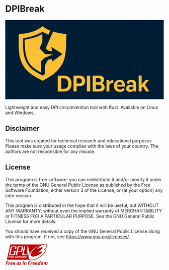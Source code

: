 # DPIBreak
![DPIBreak_logo](./res/logo.png)

Lightweight and easy DPI circumvention tool with Rust. Available on
Linux and Windows.

## Disclaimer

This tool was created for technical research and educational purposes.
Please make sure your usage complies with the laws of your country.
The authors are not responsible for any misuse.

## License

This program is free software: you can redistribute it and/or modify
it under the terms of the GNU General Public License as published by
the Free Software Foundation, either version 3 of the License, or (at
your option) any later version.

This program is distributed in the hope that it will be useful, but
WITHOUT ANY WARRANTY; without even the implied warranty of
MERCHANTABILITY or FITNESS FOR A PARTICULAR PURPOSE. See the GNU
General Public License for more details.

You should have received a copy of the GNU General Public License
along with this program. If not, see <https://www.gnu.org/licenses/>.

![License-logo](./res/gplv3-with-text-136x68.png)
